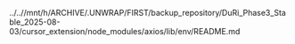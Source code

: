 ../..//mnt/h/ARCHIVE/.UNWRAP/FIRST/backup_repository/DuRi_Phase3_Stable_2025-08-03/cursor_extension/node_modules/axios/lib/env/README.md